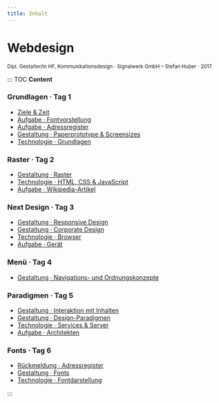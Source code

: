 ```yaml
---
title: Inhalt
---
```

# Webdesign
<small>Dipl. Gestalter/in HF, Kommunikationsdesign · Signalwerk GmbH – Stefan Huber · 2017</small>

::: TOC
**Content**
### Grundlagen · Tag 1
* [Ziele & Zeit](/ziele/)
* [Aufgabe · Fontvorstellung](/fontvorstellung/)
* [Aufgabe · Adressregister](/adressregister/)
* [Gestaltung · Paperprototype & Screensizes](/paperandscreen/)
* [Technologie · Grundlagen](/grundlagen/)

### Raster · Tag 2
* [Gestaltung · Raster](/grid/)
* [Technologie · HTML, CSS & JavaScript](/html1x1/)
* [Aufgabe · Wikipedia-Artikel](/wiki/)

### Next Design · Tag 3
* [Gestaltung · Responsive Design](/responsive/)
* [Gestaltung · Corporate Design](/corporate/)
* [Technologie · Browser](/browser/)
* [Aufgabe · Gerät](/device/)

### Menü · Tag 4
* [Gestaltung · Navigations- und Ordnungskonzepte](/navigation/)

### Paradigmen · Tag 5
* [Gestaltung · Interaktion mit Inhalten](/interaction/)
* [Gestaltung · Design-Paradigmen](/designprinciples/)
* [Technologie · Services & Server](/servertechnology/)
* [Aufgabe · Architekten](/architects/)


### Fonts · Tag 6
* [Rückmeldung · Adressregister](/marks/)
* [Gestaltung · Fonts](/fonts/)
* [Technologie · Fontdarstellung](/fontrendering/)


:::
